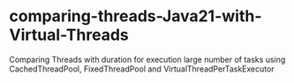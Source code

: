 # comparing-threads-Java21-with-Virtual-Threads
Comparing Threads with duration for execution large number of tasks using CachedThreadPool, FixedThreadPool and VirtualThreadPerTaskExecutor
